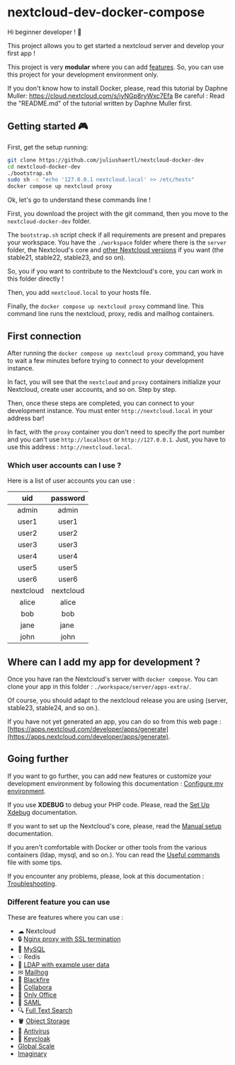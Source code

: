 # nextcloud-dev-docker-compose

Hi beginner developer ! 👋

This project allows you to get started a nextcloud server and develop your first app !

This project is very **modular** where you can add [features](#different-feature-you-can-use).
So, you can use this project for your development environment only.

If you don't know how to install Docker, please, read this tutorial by Daphne Muller: https://cloud.nextcloud.com/s/iyNGp8ryWxc7Efa
Be careful : Read the "README.md" of the tutorial written by Daphne Muller first.

## Getting started 🎮

First, get the setup running:

```bash
git clone https://github.com/juliushaertl/nextcloud-docker-dev
cd nextcloud-docker-dev
./bootstrap.sh
sudo sh -c "echo '127.0.0.1 nextcloud.local' >> /etc/hosts"
docker compose up nextcloud proxy
```

Ok, let's go to understand these commands line !

First, you download the project with the git command, then you move to the `nextcloud-docker-dev` folder.

The `bootstrap.sh` script check if all requirements are present and prepares your workspace.
You have the `./workspace` folder where there is the `server` folder, the Nextcloud's core and [other Nextcloud versions](docs/running-stable-versions.md) if you want (the stable21, stable22, stable23, and so on).

So, you if you want to contribute to the Nextcloud's core, you can work in this folder directly !

Then, you add `nextcloud.local` to your hosts file.

Finally, the `docker compose up nextcloud proxy` command line. This command line runs the nextcloud, proxy, redis and mailhog containers.

## First connection

After running the `docker compose up nextcloud proxy` command, you have to wait a few minutes before trying to connect to your development instance.

In fact, you will see that the `nextcloud` and `proxy` containers initialize your Nextcloud, create  user accounts, and so on. Step by step.

Then, once these steps are completed, you can connect to your development instance. You must enter `http://nextcloud.local` in your address bar!

In fact, with the `proxy` container you don't need to specify the port number and you can't use `http://localhost` or `http://127.0.0.1`. Just, you have to use this address : `http://nextcloud.local`.


### Which user accounts can I use ?

Here is a list of user accounts you can use :

| uid | password |
|:---:|:---:|
| admin | admin |
| user1 | user1 |
| user2 | user2 |
| user3 | user3 |
| user4 | user4 |
| user5 | user5 |
| user6 | user6 |
| nextcloud | nextcloud |
| alice | alice |
| bob | bob |
| jane | jane |
| john | john |

## Where can I add my app for development ?

Once you have ran the Nextcloud's server with `docker compose`. You can clone your app in this folder : `./workspace/server/apps-extra/`.

Of course, you should adapt to the nextcloud release you are using (server, stable23, stable24, and so on.).

If you have not yet generated an app, you can do so from this web page : [https://apps.nextcloud.com/developer/apps/generate](https://apps.nextcloud.com/developer/apps/generate).


## Going further

If you want to go further, you can add new features or customize your development environment by following this documentation : [Configure my environment](docs/configure-vars-env.md).

If you use **XDEBUG** to debug your PHP code. Please, read the [Set Up Xdebug](docs/setup-xdebug.md) documentation.

If you want to set up the Nextcloud's core, please, read the [Manual setup](docs/manual-setup.md) documentation.

If you aren't comfortable with Docker or other tools from the various containers (ldap, mysql, and so on.). You can read the [Useful commands](docs/useful-commands.md) file with some tips.

If you encounter any problems, please, look at this documentation : [Troubleshooting](docs/troubleshooting.md).

### Different feature you can use

These are features where you can use :

- ☁ Nextcloud
- 🔒 [Nginx proxy with SSL termination](docs/containers/ssl.md)
- 💾 [MySQL](docs/containers/mysql.md)
- 💡 Redis
- 👥 [LDAP with example user data](docs/containers/ldap.md)
- ✉ [Mailhog](docs/containers/mail.md)
- 🚀 [Blackfire](docs/containers/blackfire.md)
- 📄 [Collabora](docs/containers/collabora.md)
- 📄 [Only Office](docs/containers/onlyoffice.md)
- 👥 [SAML](docs/containers/saml.md)
- 🔍 [Full Text Search](docs/containers/fulltextsearch.md)
- 🪣 [Object Storage](docs/containers/objectstorage.md)
- 💉 [Antivirus](docs/containers/antivirus.md)
- 🔑 [Keycloak](docs/containers/keycloak.md)
- [Global Scale](docs/containers/globalscale.md)
- [Imaginary](docs/containers/imaginary.md)
